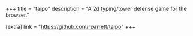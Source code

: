 +++
title = "taipo"
description = "A 2d typing/tower defense game for the browser."

[extra]
link = "https://github.com/rparrett/taipo"
+++
